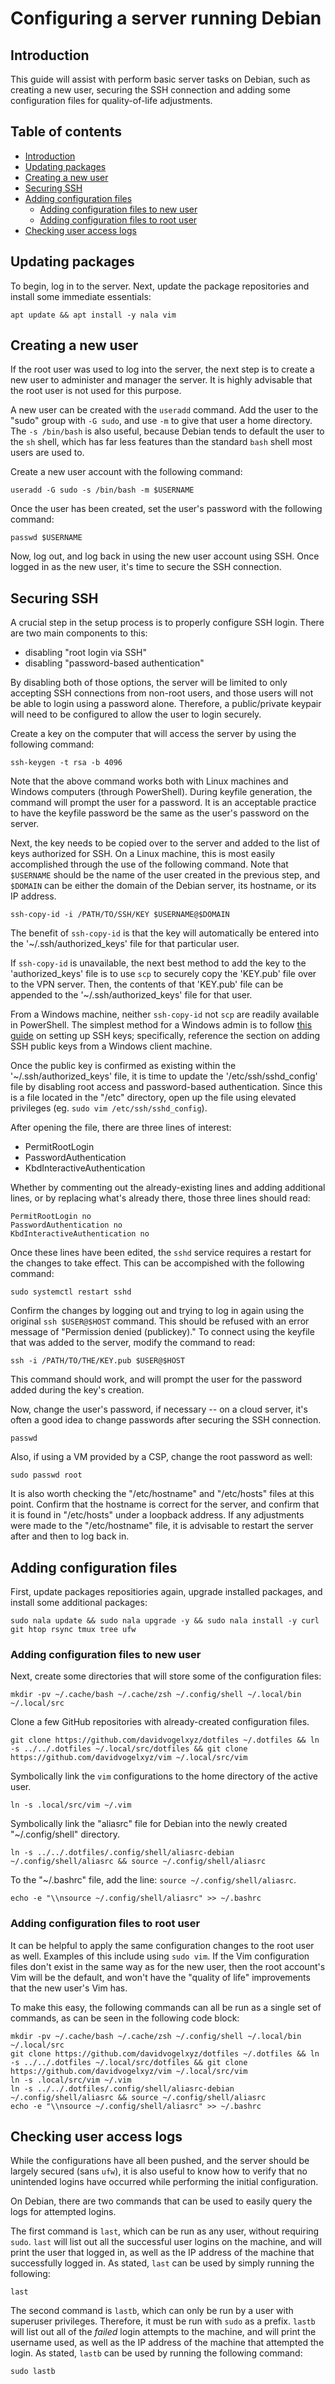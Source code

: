 # Configuring a server running Debian

## Introduction

This guide will assist with perform basic server tasks on Debian, such as creating a new user, securing the SSH connection and adding some configuration files for quality-of-life adjustments.

## Table of contents

- [Introduction](#introduction)
- [Updating packages](#updating-packages)
- [Creating a new user](#creating-a-new-user)
- [Securing SSH](#securing-ssh)
- [Adding configuration files](#adding-configuration-files)
    - [Adding configuration files to new user](#adding-configuration-files-to-new-user)
    - [Adding configuration files to root user](#adding-configuration-files-to-root-user)
- [Checking user access logs](#checking-user-access-logs)

## Updating packages

To begin, log in to the server. Next, update the package repositories and install some immediate essentials:

```
apt update && apt install -y nala vim
```

## Creating a new user

If the root user was used to log into the server, the next step is to create a new user to administer and manager the server. It is highly advisable that the root user is not used for this purpose.

A new user can be created with the `useradd` command. Add the user to the "sudo" group with `-G sudo`, and use `-m` to give that user a home directory. The `-s /bin/bash` is also useful, because Debian tends to default the user to the `sh` shell, which has far less features than the standard `bash` shell most users are used to.

Create a new user account with the following command:

```
useradd -G sudo -s /bin/bash -m $USERNAME
```

Once the user has been created, set the user's password with the following command:

```
passwd $USERNAME
```

Now, log out, and log back in using the new user account using SSH. Once logged in as the new user, it's time to secure the SSH connection.

## Securing SSH

A crucial step in the setup process is to properly configure SSH login. There are two main components to this:

- disabling "root login via SSH"
- disabling "password-based authentication"

By disabling both of those options, the server will be limited to only accepting SSH connections from non-root users, and those users will not be able to login using a password alone. Therefore, a public/private keypair will need to be configured to allow the user to login securely.

Create a key on the computer that will access the server by using the following command:

```
ssh-keygen -t rsa -b 4096
```

Note that the above command works both with Linux machines and Windows computers (through PowerShell). During keyfile generation, the command will prompt the user for a password. It is an acceptable practice to have the keyfile password be the same as the user's password on the server.

Next, the key needs to be copied over to the server and added to the list of keys authorized for SSH. On a Linux machine, this is most easily accomplished through the use of the following command. Note that `$USERNAME` should be the name of the user created in the previous step, and `$DOMAIN` can be either the domain of the Debian server, its hostname, or its IP address.

```
ssh-copy-id -i /PATH/TO/SSH/KEY $USERNAME@$DOMAIN
```

The benefit of `ssh-copy-id` is that the key will automatically be entered into the '~/.ssh/authorized_keys' file for that particular user.

If `ssh-copy-id` is unavailable, the next best method to add the key to the 'authorized_keys' file is to use `scp` to securely copy the 'KEY.pub' file over to the VPN server. Then, the contents of that 'KEY.pub' file can be appended to the '~/.ssh/authorized_keys' file for that user.

From a Windows machine, neither `ssh-copy-id` not `scp` are readily available in PowerShell. The simplest method for a Windows admin is to follow [this guide](/security/ssh.md) on setting up SSH keys; specifically, reference the section on adding SSH public keys from a Windows client machine.

Once the public key is confirmed as existing within the '~/.ssh/authorized_keys' file, it is time to update the '/etc/ssh/sshd_config' file by disabling root access and password-based authentication. Since this is a file located in the "/etc" directory, open up the file using elevated privileges (eg. `sudo vim /etc/ssh/sshd_config`).

After opening the file, there are three lines of interest:

- PermitRootLogin
- PasswordAuthentication
- KbdInteractiveAuthentication

Whether by commenting out the already-existing lines and adding additional lines, or by replacing what's already there, those three lines should read:

```
PermitRootLogin no
PasswordAuthentication no
KbdInteractiveAuthentication no
```

Once these lines have been edited, the `sshd` service requires a restart for the changes to take effect. This can be accompished with the following command:

```
sudo systemctl restart sshd
```

Confirm the changes by logging out and trying to log in again using the original `ssh $USER@$HOST` command. This should be refused with an error message of "Permission denied (publickey)." To connect using the keyfile that was added to the server, modify the command to read:

```
ssh -i /PATH/TO/THE/KEY.pub $USER@$HOST
```

This command should work, and will prompt the user for the password added during the key's creation.

Now, change the user's password, if necessary -- on a cloud server, it's often a good idea to change passwords after securing the SSH connection.

```
passwd
```

Also, if using a VM provided by a CSP, change the root password as well:

```
sudo passwd root
```

It is also worth checking the "/etc/hostname" and "/etc/hosts" files at this point. Confirm that the hostname is correct for the server, and confirm that it is found in "/etc/hosts" under a loopback address. If any adjustments were made to the "/etc/hostname" file, it is advisable to restart the server after and then to log back in.

## Adding configuration files

First, update packages repositiories again, upgrade installed packages, and install some additional packages:

```
sudo nala update && sudo nala upgrade -y && sudo nala install -y curl git htop rsync tmux tree ufw
```

### Adding configuration files to new user

Next, create some directories that will store some of the configuration files:

```
mkdir -pv ~/.cache/bash ~/.cache/zsh ~/.config/shell ~/.local/bin ~/.local/src
```

Clone a few GitHub repositories with already-created configuration files.

```
git clone https://github.com/davidvogelxyz/dotfiles ~/.dotfiles && ln -s ../../.dotfiles ~/.local/src/dotfiles && git clone https://github.com/davidvogelxyz/vim ~/.local/src/vim
```

Symbolically link the `vim` configurations to the home directory of the active user.

```
ln -s .local/src/vim ~/.vim
```

Symbolically link the "aliasrc" file for Debian into the newly created "~/.config/shell" directory.

```
ln -s ../../.dotfiles/.config/shell/aliasrc-debian ~/.config/shell/aliasrc && source ~/.config/shell/aliasrc
```

To the "~/.bashrc" file, add the line: `source ~/.config/shell/aliasrc`.

```
echo -e "\\nsource ~/.config/shell/aliasrc" >> ~/.bashrc
```

### Adding configuration files to root user

It can be helpful to apply the same configuration changes to the root user as well. Examples of this include using `sudo vim`. If the Vim configuration files don't exist in the same way as for the new user, then the root account's Vim will be the default, and won't have the "quality of life" improvements that the new user's Vim has.

To make this easy, the following commands can all be run as a single set of commands, as can be seen in the following code block:

```
mkdir -pv ~/.cache/bash ~/.cache/zsh ~/.config/shell ~/.local/bin ~/.local/src
git clone https://github.com/davidvogelxyz/dotfiles ~/.dotfiles && ln -s ../../.dotfiles ~/.local/src/dotfiles && git clone https://github.com/davidvogelxyz/vim ~/.local/src/vim
ln -s .local/src/vim ~/.vim
ln -s ../../.dotfiles/.config/shell/aliasrc-debian ~/.config/shell/aliasrc && source ~/.config/shell/aliasrc
echo -e "\\nsource ~/.config/shell/aliasrc" >> ~/.bashrc
```

## Checking user access logs

While the configurations have all been pushed, and the server should be largely secured (sans `ufw`), it is also useful to know how to verify that no unintended logins have occurred while performing the initial configuration.

On Debian, there are two commands that can be used to easily query the logs for attempted logins.

The first command is `last`, which can be run as any user, without requiring `sudo`. `last` will list out all the successful user logins on the machine, and will print the user that logged in, as well as the IP address of the machine that successfully logged in. As stated, `last` can be used by simply running the following:

```
last
```

The second command is `lastb`, which can only be run by a user with superuser privileges. Therefore, it must be run with `sudo` as a prefix. `lastb` will list out all of the *failed* login attempts to the machine, and will print the username used, as well as the IP address of the machine that attempted the login. As stated, `lastb` can be used by running the following command:

```
sudo lastb
```
